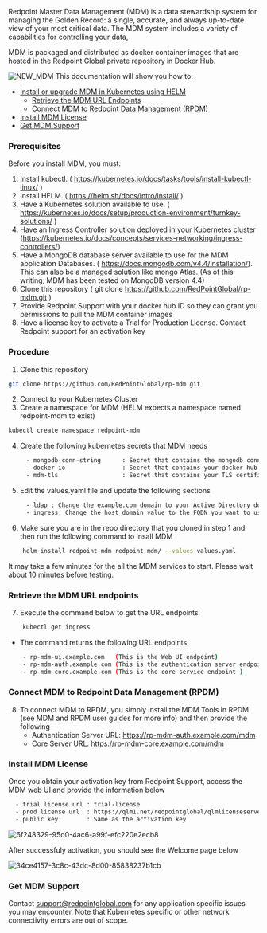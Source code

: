 Redpoint Master Data Management (MDM) is a data stewardship system for managing the Golden Record: a single, accurate, and always up-to-date view of your most critical data. The MDM system includes a variety of capabilities for controlling your data,

MDM is packaged and distributed as docker container images that are hosted in the Redpoint Global private repository in Docker Hub.

![NEW_MDM](https://user-images.githubusercontent.com/42842390/157733806-a9c6be0a-1888-4010-8602-dc1e70fd0b22.jpg)
This documentation will show you how to:

- [Install or upgrade MDM in Kubernetes using HELM](#Install-or-upgrade-mdm-in-kubernetes-using-helm)
  - [Retrieve the MDM URL Endpoints ](#retrieve-the-mdm-url-endpoints)
  - [Connect MDM to Redpoint Data Management (RPDM)](#connect-mdm-to-redpoint-data-management-(rpdm))
- [Install MDM License](#install-mdm-license)
- [Get MDM Support](#get-mdm-support)

### Prerequisites

Before you install MDM, you must:

1. Install kubectl. ( https://kubernetes.io/docs/tasks/tools/install-kubectl-linux/ )
2. Install HELM. ( https://helm.sh/docs/intro/install/ )
3. Have a Kubernetes solution available to use. ( https://kubernetes.io/docs/setup/production-environment/turnkey-solutions/ )
4. Have an Ingress Controller solution deployed in your Kubernetes cluster (https://kubernetes.io/docs/concepts/services-networking/ingress-controllers/)
5. Have a MongoDB database server available to use for the MDM application Databases. ( https://docs.mongodb.com/v4.4/installation/). This can also be a managed solution like mongo Atlas. (As of this writing, MDM has been tested on MongoDB version 4.4)
6. Clone this repository ( git clone https://github.com/RedPointGlobal/rp-mdm.git ) 
7. Provide Redpoint Support with your docker hub ID so they can grant you permissions to pull the MDM container images
8. Have a license key to activate a Trial for Production License. Contact Redpoint support for an activation key

### Procedure

1. Clone this repository
```sh
git clone https://github.com/RedPointGlobal/rp-mdm.git
 ```
2. Connect to your Kubernetes Cluster
3. Create a namespace for MDM (HELM expects a namespace named redpoint-mdm to exist)
```sh
kubectl create namespace redpoint-mdm
 ```
4. Create the following kubernetes secrets that MDM needs
```sh
     - mongodb-conn-string      : Secret that contains the mongodb connection string
     - docker-io                : Secret that contains your docker hub credentials
     - mdm-tls                  : Secret that contains your TLS certificate and private key to be used by the Ingress
 ```
5. Edit the values.yaml file and update the following sections
```sh
     - ldap : Change the example.com domain to your Active Directory domain
     - ingress: Change the host_domain value to the FQDN you want to use for your ingress URLs
 ```
6. Make sure you are in the repo directory that you cloned in step 1 and then run the following command to insall MDM
```sh
    helm install redpoint-mdm redpoint-mdm/ --values values.yaml
 ```
It may take a few minutes for the all the MDM services to start. Please wait about 10 minutes before testing.

### Retrieve the MDM URL endpoints
7. Execute the command below to get the URL endpoints 
```sh
    kubectl get ingress
 ```
- The command returns the following URL endpoints
```sh
    - rp-mdm-ui.example.com   (This is the Web UI endpoint)
    - rp-mdm-auth.example.com (This is the authentication server endpoint)
    - rp-mdm-core.example.com (This is the core service endpoint )
 ```  

### Connect MDM to Redpoint Data Management (RPDM)
8. To connect MDM to RPDM, you simply install the MDM Tools in RPDM (see MDM and RPDM user guides for more info) and then provide the following 
    - Authentication Server URL: https://rp-mdm-auth.example.com/mdm
    - Core Server URL: https://rp-mdm-core.example.com/mdm

### Install MDM License
Once you obtain your activation key from Redpoint Support, access the MDM web UI and provide the information below
```sh
  - trial license url : trial-license
  - prod license url  : https://qlm1.net/redpointglobal/qlmlicenseserver/qlmservice.asmx
  - public key:       : Same as the activation key
 ```
![6f248329-95d0-4ac6-a99f-efc220e2ecb8](https://user-images.githubusercontent.com/42842390/157773834-f2fe34ed-afb5-4d5d-af22-2cc898158846.png)

After successfuly activation, you should see the Welcome page below 

![34ce4157-3c8c-43dc-8d00-85838237b1cb](https://user-images.githubusercontent.com/42842390/157773845-a1a972e6-f29b-4a20-a8d3-3560a9f84514.png)


### Get MDM Support 
Contact support@redpointglobal.com for any application specific issues you may encounter. Note that Kubernetes specific or other network connectivity errors are out of scope.
